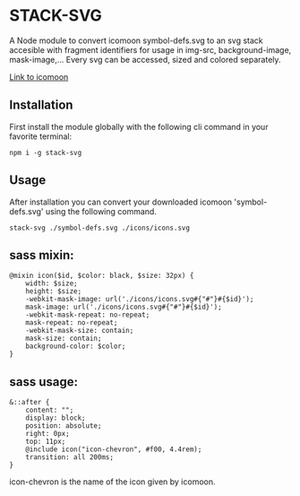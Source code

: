 # STACK-SVG

A Node module to convert icomoon symbol-defs.svg to an svg stack accesible with fragment identifiers for usage in img-src, background-image, mask-image,...
Every svg can be accessed, sized and colored separately.

[Link to icomoon](https://www.icomoon.io)

## Installation

First install the module globally with the following cli command in your favorite terminal:

    npm i -g stack-svg

## Usage

After installation you can convert your downloaded icomoon 'symbol-defs.svg' using the following command.

    stack-svg ./symbol-defs.svg ./icons/icons.svg

## sass mixin:

    @mixin icon($id, $color: black, $size: 32px) {
        width: $size;
        height: $size;
        -webkit-mask-image: url('./icons/icons.svg#{"#"}#{$id}');
        mask-image: url('./icons/icons.svg#{"#"}#{$id}');
        -webkit-mask-repeat: no-repeat;
        mask-repeat: no-repeat;
        -webkit-mask-size: contain;
        mask-size: contain;
        background-color: $color;
    }

## sass usage:

    &::after {
        content: "";
        display: block;
        position: absolute;
        right: 0px;
        top: 11px;
        @include icon("icon-chevron", #f00, 4.4rem);
        transition: all 200ms;
    }

icon-chevron is the name of the icon given by icomoon.
